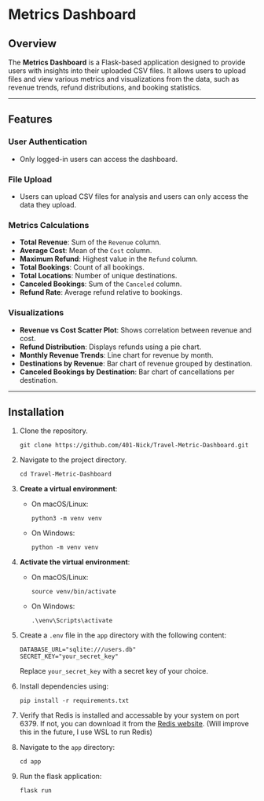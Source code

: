 # Metrics Dashboard

## Overview
The **Metrics Dashboard** is a Flask-based application designed to provide users with insights into their uploaded CSV files. It allows users to upload files and view various metrics and visualizations from the data, such as revenue trends, refund distributions, and booking statistics.

---

## Features

### User Authentication
- Only logged-in users can access the dashboard.

### File Upload
- Users can upload CSV files for analysis and users can only access the data they upload.

### Metrics Calculations
- **Total Revenue**: Sum of the `Revenue` column.
- **Average Cost**: Mean of the `Cost` column.
- **Maximum Refund**: Highest value in the `Refund` column.
- **Total Bookings**: Count of all bookings.
- **Total Locations**: Number of unique destinations.
- **Canceled Bookings**: Sum of the `Canceled` column.
- **Refund Rate**: Average refund relative to bookings.

### Visualizations
- **Revenue vs Cost Scatter Plot**: Shows correlation between revenue and cost.
- **Refund Distribution**: Displays refunds using a pie chart.
- **Monthly Revenue Trends**: Line chart for revenue by month.
- **Destinations by Revenue**: Bar chart of revenue grouped by destination.
- **Canceled Bookings by Destination**: Bar chart of cancellations per destination.

---

## Installation

1. Clone the repository.
   ```
   git clone https://github.com/401-Nick/Travel-Metric-Dashboard.git
   ```

2. Navigate to the project directory.
   ```
   cd Travel-Metric-Dashboard
   ```

3. **Create a virtual environment**:
   - On macOS/Linux:
     ```
     python3 -m venv venv
     ```
   - On Windows:
     ```
     python -m venv venv
     ```

4. **Activate the virtual environment**:
   - On macOS/Linux:
     ```
     source venv/bin/activate
     ```
   - On Windows:
     ```
     .\venv\Scripts\activate
     ```

5. Create a `.env` file in the `app` directory with the following content:
   ```
   DATABASE_URL="sqlite:///users.db"
   SECRET_KEY="your_secret_key"
   ```
   Replace `your_secret_key` with a secret key of your choice.

6. Install dependencies using:
   ```
   pip install -r requirements.txt
   ```

7. Verify that Redis is installed and accessable by your system on port 6379. If not, you can download it from the [Redis website](https://redis.io/download). (Will improve this in the future, I use WSL to run Redis)

8. Navigate to the `app` directory:
   ```
   cd app
   ```

9. Run the flask application:
   ```
   flask run
   ```

